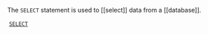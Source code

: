 The `SELECT` statement is used to [[select]] data from a [[database]].

 [`SELECT`](https://dev.mysql.com/doc/refman/8.0/en/select.html "13.2.10 SELECT Statement") 